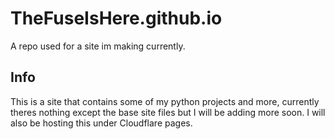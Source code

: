 # TheFuseIsHere.github.io
A repo used for a site im making currently.

## Info
This is a site that contains some of my python projects and more, currently theres nothing except the base site files but I will be adding more soon. I will also be hosting this under Cloudflare pages.
